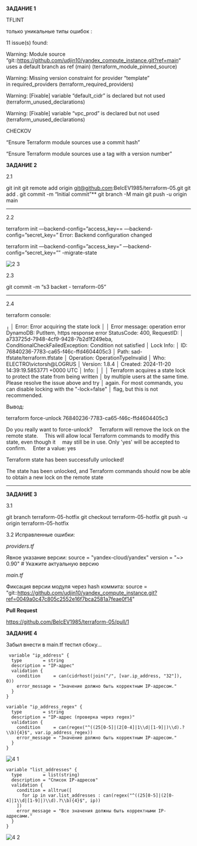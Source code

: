 ﻿**ЗАДАНИЕ 1**

TFLINT

только уникальные типы ошибок :

11 issue(s) found:


Warning: Module source “git::<https://github.com/udjin10/yandex_compute_instance.git?ref=main>“ uses a default branch as ref (main) (terraform\_module\_pinned\_source)


Warning: Missing version constraint for provider “template” in required\_providers (terraform\_required\_providers)


Warning: [Fixable] variable “default\_cidr” is declared but not used (terraform\_unused\_declarations)


Warning: [Fixable] variable “vpc\_prod” is declared but not used (terraform\_unused\_declarations)




CHECKOV

“Ensure Terraform module sources use a commit hash”


“Ensure Terraform module sources use a tag with a version number”




**ЗАДАНИЕ 2**


2.1

git init
git remote add origin git@github.com:BelcEV1985/terraform-05.git
git add .
git commit -m “Initial commit”**
git branch -M main
git push -u origin main

-----------------------------------------


2.2

terraform init —backend-config=”access\_key== —backend-config=”secret\_key=”
Error: Backend configuration changed

terraform init —backend-config=”access\_key=” —backend-config=”secret\_key=”” -migrate-state


![2 3](https://github.com/user-attachments/assets/13d29008-1ccd-46a7-be41-75bc0d55b42e)


2.3

git commit -m “s3 backet - terraform-05”

-----------------------------------------

2.4

terraform console:

 ╷
 │ Error: Error acquiring the state lock
 │
 │ Error message: operation error DynamoDB: PutItem, https response error StatusCode: 400, RequestID:
 │ a733725d-7948-4cf9-9428-7b2d1f249eba, ConditionalCheckFailedException: Condition not satisfied
 │ Lock Info:
 │   ID:        76840236-7783-ca65-f46c-ffd4604405c3
 │   Path:      sad-tfstate/terraform.tfstate
 │   Operation: OperationTypeInvalid
 │   Who:       ELECTRO\victorsh@LOGRUS
 │   Version:   1.8.4
 │   Created:   2024-11-20 14:39:19.5853771 +0000 UTC
 │   Info:
 │
 │
 │ Terraform acquires a state lock to protect the state from being written
 │ by multiple users at the same time. Please resolve the issue above and try
 │ again. For most commands, you can disable locking with the "-lock=false"
 │ flag, but this is not recommended.

Вывод:

terraform force-unlock 76840236-7783-ca65-f46c-ffd4604405c3

 Do you really want to force-unlock?
 `  `Terraform will remove the lock on the remote state.
 `  `This will allow local Terraform commands to modify this state, even though it
 `  `may still be in use. Only 'yes' will be accepted to confirm.
 `  `Enter a value: yes

 Terraform state has been successfully unlocked!

 The state has been unlocked, and Terraform commands should now be able to
 obtain a new lock on the remote state
 
 -----------------------------------------


**ЗАДАНИЕ 3**


3.1

git branch terraform-05-hotfix
git checkout terraform-05-hotfix
git push -u origin terraform-05-hotfix

3.2
Исправленные ошибки:

*providers.tf*

Явное указание версии:
source  = "yandex-cloud/yandex"
version = "~> 0.90" # Укажите актуальную версию

*main.tf*

Фиксация версии модуля через hash коммита:
source = "git::https://github.com/udjin10/yandex_compute_instance.git?ref=0049a0c47c805c2552e16f7bca2581a7feae0f14"

**Pull Request**

https://github.com/BelcEV1985/terraform-05/pull/1


**ЗАДАНИЕ 4**

Забыл внести в main.tf тестил сбоку...

```hcl
 variable "ip_address" {
  type        = string
  description = "IP-адрес"
  validation {
    condition     = can(cidrhost(join("/", [var.ip_address, "32"]), 0))
    error_message = "Значение должно быть корректным IP-адресом."
  }
}

variable "ip_address_regex" {
  type        = string
  description = "IP-адрес (проверка через regex)"
  validation {
    condition     = can(regex("^((25[0-5]|(2[0-4]|1\\d|[1-9]|)\\d).?\\b){4}$", var.ip_address_regex))
    error_message = "Значение должно быть корректным IP-адресом."
  }
}
```

![4 1](https://github.com/user-attachments/assets/40f3118b-dd3c-4775-b39d-ce8874216a83)


```hcl
variable "list_addresses" {
  type        = list(string)
  description = "Список IP-адресов"
  validation {
    condition = alltrue([
      for ip in var.list_addresses : can(regex("^((25[0-5]|(2[0-4]|1\\d|[1-9]|)\\d).?\\b){4}$", ip))
    ])
    error_message = "Все значения должны быть корректными IP-адресами."
  }
}
```
![4 2](https://github.com/user-attachments/assets/ad8fb094-1c44-4c8a-b539-ee51acf1572f)

